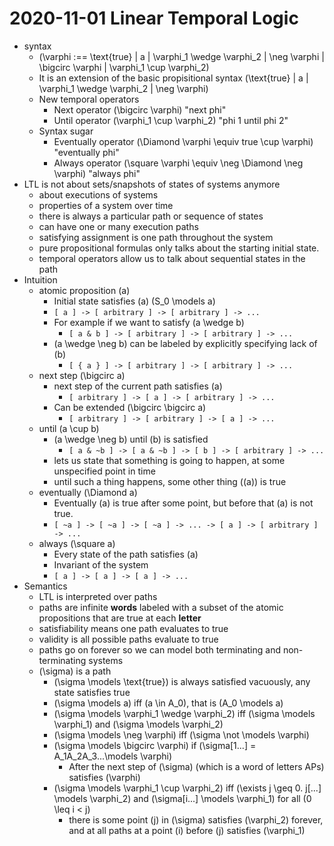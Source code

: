# 2020-11-01 Linear Temporal Logic

* syntax
  * \(\varphi :== \text{true} | a | \varphi_1 \wedge \varphi_2 | \neg \varphi | \bigcirc \varphi | \varphi_1 \cup \varphi_2\)
  * It is an extension of the basic propisitional syntax \(\text{true} | a | \varphi_1 \wedge \varphi_2 | \neg \varphi\)
  * New temporal operators
    * Next operator \(\bigcirc \varphi\) "next phi"
    * Until operator \(\varphi_1 \cup \varphi_2\) "phi 1 until phi 2"
  * Syntax sugar
    * Eventually operator \(\Diamond \varphi \equiv true \cup \varphi\) "eventually phi"
    * Always operator \(\square \varphi \equiv \neg \Diamond \neg \varphi\) "always phi"
* LTL is not about sets/snapshots of states of systems anymore
  * about executions of systems
  * properties of a system over time
  * there is always a particular path or sequence of states
  * can have one or many execution paths
  * satisfying assignment is one path throughout the system
  * pure propositional formulas only talks about the starting initial state.
  * temporal operators allow us to talk about sequential states in the path
* Intuition
  * atomic proposition \(a\)
    * Initial state satisfies \(a\) \(S_0 \models a\)
    * `[ a ] -> [ arbitrary ] -> [ arbitrary ] -> ...`
    * For example if we want to satisfy \(a \wedge b\)
      * `[ a & b ] -> [ arbitrary ] -> [ arbitrary ] -> ...`
    * \(a \wedge \neg b\) can be labeled by explicitly specifying lack of \(b\)
      * `[ { a } ] -> [ arbitrary ] -> [ arbitrary ] -> ...`
  * next step \(\bigcirc a\)
    * next step of the current path satisfies \(a\)
      * `[ arbitrary ] -> [ a ] -> [ arbitrary ] -> ...`
    * Can be extended \(\bigcirc \bigcirc a\)
      * `[ arbitrary ] -> [ arbitrary ] -> [ a ] -> ...`
  * until \(a \cup b\)
    * \(a \wedge \neg b\) until \(b\) is satisfied
      * `[ a & ~b ] -> [ a & ~b ] -> [ b ] -> [ arbitrary ] -> ...`
    * lets us state that something is going to happen, at some unspecified point in time
    * until such a thing happens, some other thing (\(a\)) is true
  * eventually \(\Diamond a\)
    * Eventually \(a\) is true after some point, but before that \(a\) is not true.
    * `[ ~a ] -> [ ~a ] -> [ ~a ] -> ... -> [ a ] -> [ arbitrary ] -> ...`
  * always \(\square a\)
    * Every state of the path satisfies \(a\)
    * Invariant of the system
    * `[ a ] -> [ a ] -> [ a ] -> ...`
* Semantics
  * LTL is interpreted over paths
  * paths are infinite **words** labeled with a subset of the atomic propositions that are true at each **letter**
  * satisfiability means one path evaluates to true
  * validity is all possible paths evaluate to true
  * paths go on forever so we can model both terminating and non-terminating systems
  * \(\sigma\) is a path
    * \(\sigma \models \text{true}\) is always satisfied vacuously, any state satisfies true
    * \(\sigma \models a\) iff \(a \in A_0\), that is \(A_0 \models a\)
    * \(\sigma \models \varphi_1 \wedge \varphi_2\) iff \(\sigma \models \varphi_1\) and \(\sigma \models \varphi_2\)
    * \(\sigma \models \neg \varphi\) iff \(\sigma \not \models \varphi\)
    * \(\sigma \models \bigcirc \varphi\) if \(\sigma[1...] = A_1A_2A_3...\models \varphi\) 
      * After the next step of \(\sigma\) (which is a word of letters APs) satisfies \(\varphi\)
    * \(\sigma \models \varphi_1 \cup \varphi_2\) iff \(\exists j \geq 0. j[...] \models \varphi_2\) and \(\sigma[i...] \models \varphi_1\) for all \(0 \leq i < j\)
      * there is some point \(j\) in \(\sigma\) satisfies \(\varphi_2\) forever, and at all paths at a point \(i\) before \(j\) satisfies \(\varphi_1\)
